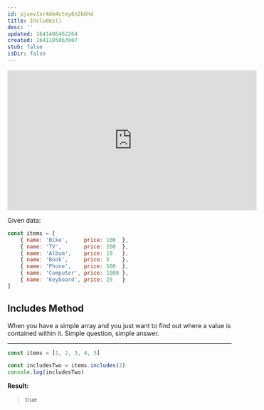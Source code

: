 ```yaml
---
id: pjxev1sr4dm4ctey6n2b6hd
title: Includes()
desc: ''
updated: 1641406462264
created: 1641105063907
stub: false
isDir: false
---
```



<center>
	<iframe width="560" height="315" src="https://www.youtube.com/embed/R8rmfD9Y5-c" frameborder="0" allow="accelerometer; autoplay; encrypted-media; gyroscope; picture-in-picture" allowfullscreen></iframe>
</center>

Given data:

```javascript
const items = [
    { name: 'Bike',     price: 100  },
    { name: 'TV',       price: 200  },
    { name: 'Album',    price: 10   },
    { name: 'Book',     price: 5    },
    { name: 'Phone',    price: 500  },
    { name: 'Computer', price: 1000 },
    { name: 'Keyboard', price: 25   }
]
```

## Includes Method

When you have a simple array and you just want to find out where a value is contained within it. Simple question, simple answer.

---

```js
const items = [1, 2, 3, 4, 5]

const includesTwo = items.includes(2)
console.log(includesTwo)
```

**Result:**

> true
